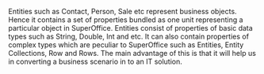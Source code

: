 <properties date="2016-06-24"
SortOrder="14"
/>

Entities such as Contact, Person, Sale etc represent business objects. Hence it contains a set of properties bundled as one unit representing a particular object in SuperOffice. Entities consist of properties of basic data types such as String, Double, Int and etc. It can also contain properties of complex types which are peculiar to SuperOffice such as Entities, Entity Collections, Row and Rows. The main advantage of this is that it will help us in converting a business scenario in to an IT solution.
